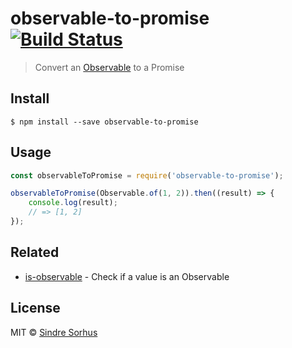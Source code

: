 # observable-to-promise [![Build Status](https://travis-ci.org/sindresorhus/observable-to-promise.svg?branch=master)](https://travis-ci.org/sindresorhus/observable-to-promise)

> Convert an [Observable](https://github.com/zenparsing/es-observable) to a Promise


## Install

```
$ npm install --save observable-to-promise
```


## Usage

```js
const observableToPromise = require('observable-to-promise');

observableToPromise(Observable.of(1, 2)).then((result) => {
	console.log(result);
	// => [1, 2]
});
```


## Related

- [is-observable](https://github.com/sindresorhus/is-observable) - Check if a value is an Observable


## License

MIT © [Sindre Sorhus](https://sindresorhus.com)
